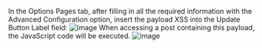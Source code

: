 In the Options Pages tab, after filling in all the required information with the Advanced Configuration option, insert the payload XSS into the Update Button Label field:
![image](https://github.com/user-attachments/assets/259128f6-4ee4-4447-81d6-b5a7994b520c)
When accessing a post containing this payload, the JavaScript code will be executed.
![image](https://github.com/user-attachments/assets/8cd59608-869e-4b55-a12a-a95b288de127)
